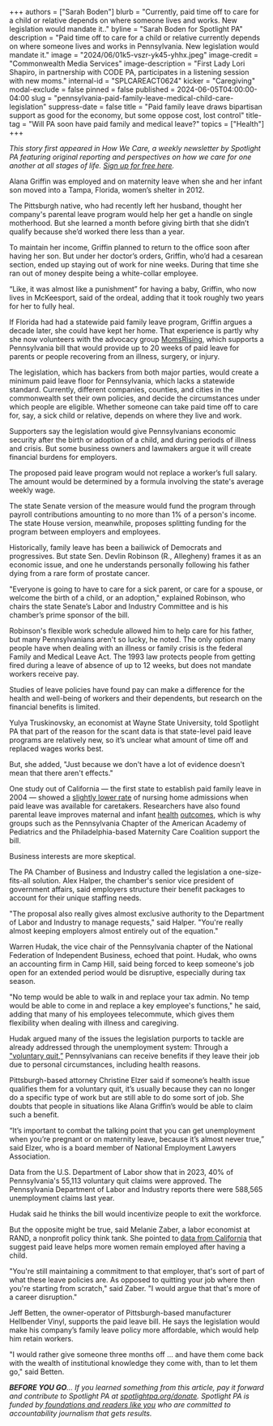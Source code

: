 +++
authors = ["Sarah Boden"]
blurb = "Currently, paid time off to care for a child or relative depends on where someone lives and works. New legislation would mandate it.."
byline = "Sarah Boden for Spotlight PA"
description = "Paid time off to care for a child or relative currently depends on where someone lives and works in Pennsylvania. New legislation would mandate it."
image = "2024/06/01k5-vszr-yk45-yhhx.jpeg"
image-credit = "Commonwealth Media Services"
image-description = "First Lady Lori Shapiro, in partnership with CODE PA, participates in a listening session with new moms."
internal-id = "SPLCAREACT0624"
kicker = "Caregiving"
modal-exclude = false
pinned = false
published = 2024-06-05T04:00:00-04:00
slug = "pennsylvania-paid-family-leave-medical-child-care-legislation"
suppress-date = false
title = "Paid family leave draws bipartisan support as good for the economy, but some oppose cost, lost control"
title-tag = "Will PA soon have paid family and medical leave?"
topics = ["Health"]
+++

<em>This story first appeared in How We Care, a weekly newsletter by Spotlight PA featuring original reporting and perspectives on how we care for one another at all stages of life. </em><a href="https://www.spotlightpa.org/newsletters/howwecare/#archives"><em>Sign up for free here</em></a><em>.</em>

Alana Griffin was employed and on maternity leave when she and her infant son moved into a Tampa, Florida, women’s shelter in 2012.

The Pittsburgh native, who had recently left her husband, thought her company&#39;s parental leave program would help her get a handle on single motherhood. But she learned a month before giving birth that she didn’t qualify because she’d worked there less than a year.

To maintain her income, Griffin planned to return to the office soon after having her son. But under her doctor’s orders, Griffin, who’d had a cesarean section, ended up staying out of work for nine weeks. During that time she ran out of money despite being a white-collar employee.

“Like, it was almost like a punishment” for having a baby, Griffin, who now lives in McKeesport, said of the ordeal, adding that it took roughly two years for her to fully heal.

<script src="https://www.spotlightpa.org/embed.js" async></script><div data-spl-embed-version="1" data-spl-src="https://www.spotlightpa.org/embeds/newsletter/"></div>

If Florida had had a statewide paid family leave program, Griffin argues a decade later, she could have kept her home. That experience is partly why she now volunteers with the advocacy group <a href="https://www.momsrising.org/">MomsRising</a>, which supports a Pennsylvania bill that would provide up to 20 weeks of paid leave for parents or people recovering from an illness, surgery, or injury.

The legislation, which has backers from both major parties, would create a minimum paid leave floor for Pennsylvania, which lacks a statewide standard. Currently, different companies, counties, and cities in the commonwealth set their own policies, and decide the circumstances under which people are eligible. Whether someone can take paid time off to care for, say, a sick child or relative, depends on where they live and work.

Supporters say the legislation would give Pennsylvanians economic security after the birth or adoption of a child, and during periods of illness and crisis. But some business owners and lawmakers argue it will create financial burdens for employers.

The proposed paid leave program would not replace a worker’s full salary. The amount would be determined by a formula involving the state&#39;s average weekly wage.

The state Senate version of the measure would fund the program through payroll contributions amounting to no more than 1% of a person&#39;s income. The state House version, meanwhile, proposes splitting funding for the program between employers and employees.

Historically, family leave has been a bailiwick of Democrats and progressives. But state Sen. Devlin Robinson (R., Allegheny) frames it as an economic issue, and one he understands personally following his father dying from a rare form of prostate cancer.

&#34;Everyone is going to have to care for a sick parent, or care for a spouse, or welcome the birth of a child, or an adoption,&#34; explained Robinson, who chairs the state Senate’s Labor and Industry Committee and is his chamber’s prime sponsor of the bill.

Robinson&#39;s flexible work schedule allowed him to help care for his father, but many Pennsylvanians aren&#39;t so lucky, he noted. The only option many people have when dealing with an illness or family crisis is the federal Family and Medical Leave Act. The 1993 law protects people from getting fired during a leave of absence of up to 12 weeks, but does not mandate workers receive pay.

Studies of leave policies have found pay can make a difference for the health and well-being of workers and their dependents, but research on the financial benefits is limited.

Yulya Truskinovsky, an economist at Wayne State University, told Spotlight PA that part of the reason for the scant data is that state-level paid leave programs are relatively new, so it’s unclear what amount of time off and replaced wages works best.

But, she added, &#34;Just because we don&#39;t have a lot of evidence doesn&#39;t mean that there aren&#39;t effects.&#34;

One study out of California — the first state to establish paid family leave in 2004 — showed a <a href="https://onlinelibrary.wiley.com/doi/abs/10.1002/pam.22038">slightly lower rate</a> of nursing home admissions when paid leave was available for caretakers. Researchers have also found parental leave improves maternal and infant <a href="https://www.ncbi.nlm.nih.gov/pmc/articles/PMC3698961/">health</a> <a href="https://www.ncbi.nlm.nih.gov/pmc/articles/PMC4981551/">outcomes</a>, which is why groups such as the Pennsylvania Chapter of the American Academy of Pediatrics and the Philadelphia-based Maternity Care Coalition support the bill.

Business interests are more skeptical.

The PA Chamber of Business and Industry called the legislation a one-size-fits-all solution. Alex Halper, the chamber&#39;s senior vice president of government affairs, said employers structure their benefit packages to account for their unique staffing needs.

&#34;The proposal also really gives almost exclusive authority to the Department of Labor and Industry to manage requests,&#34; said Halper. &#34;You&#39;re really almost keeping employers almost entirely out of the equation.&#34;

Warren Hudak, the vice chair of the Pennsylvania chapter of the National Federation of Independent Business, echoed that point. Hudak, who owns an accounting firm in Camp Hill, said being forced to keep someone&#39;s job open for an extended period would be disruptive, especially during tax season.

&#34;No temp would be able to walk in and replace your tax admin. No temp would be able to come in and replace a key employee&#39;s functions,&#34; he said, adding that many of his employees telecommute, which gives them flexibility when dealing with illness and caregiving.

Hudak argued many of the issues the legislation purports to tackle are already addressed through the unemployment system: Through a <a href="https://www.uc.pa.gov/unemployment-benefits/Am-I-Eligible/benefit-eligibility/Pages/Voluntary-Quit.aspx#:~:text=To%20be%20eligible%2C%20the%20claimant%20must%20show%20that%20he%2Fshe,maintain%20the%20employer%2Femployee%20relationship.">&#34;voluntary quit,”</a> Pennsylvanians can receive benefits if they leave their job due to personal circumstances, including health reasons.

Pittsburgh-based attorney Christine Elzer said if someone’s health issue qualifies them for a voluntary quit, it’s usually because they can no longer do a specific type of work but are still able to do some sort of job. She doubts that people in situations like Alana Griffin’s would be able to claim such a benefit.

“It’s important to combat the talking point that you can get unemployment when you’re pregnant or on maternity leave, because it’s almost never true,” said Elzer, who is a board member of National Employment Lawyers Association.

<script src="https://www.spotlightpa.org/embed.js" async></script><div data-spl-embed-version="1" data-spl-src="https://www.spotlightpa.org/embeds/donate/"></div>

Data from the U.S. Department of Labor show that in 2023, 40% of Pennsylvania&#39;s 55,113 voluntary quit claims were approved. The Pennsylvania Department of Labor and Industry reports there were 588,565 unemployment claims last year.

Hudak said he thinks the bill would incentivize people to exit the workforce.

But the opposite might be true, said Melanie Zaber, a labor economist at RAND, a nonprofit policy think tank. She pointed to <a href="https://www.nber.org/system/files/working_papers/w23069/w23069.pdf">data from California</a> that suggest paid leave helps more women remain employed after having a child.

&#34;You&#39;re still maintaining a commitment to that employer, that&#39;s sort of part of what these leave policies are. As opposed to quitting your job where then you&#39;re starting from scratch,&#34; said Zaber. &#34;I would argue that that&#39;s more of a career disruption.&#34;

Jeff Betten, the owner-operator of Pittsburgh-based manufacturer Hellbender Vinyl, supports the paid leave bill. He says the legislation would make his company’s family leave policy more affordable, which would help him retain workers.

&#34;I would rather give someone three months off … and have them come back with the wealth of institutional knowledge they come with, than to let them go,&#34; said Betten.<strong></strong>

<strong><em>BEFORE YOU GO</em></strong><em>… If you learned something from this article, pay it forward and contribute to Spotlight PA at </em><a href="http://spotlightpa.org/donate"><em>spotlightpa.org/donate</em></a><em>. Spotlight PA is funded by</em><a href="https://www.spotlightpa.org/support"><em> foundations and readers like you</em></a><em> who are committed to accountability journalism that gets results.</em>

